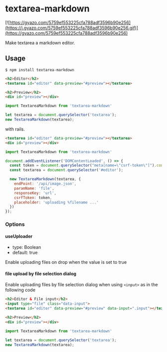 # textarea-markdown

[![https://gyazo.com/5759ef553225cfa788adf3596b90e256](https://i.gyazo.com/5759ef553225cfa788adf3596b90e256.gif)](https://gyazo.com/5759ef553225cfa788adf3596b90e256)

Make textarea a markdown editor.

## Usage

```
$ npm install textarea-markdown
```

```html
<h2>Editor</h2>
<textarea id="editor" data-preview="#preview"></textarea>

<h2>Preview</h2>
<div id="preview"></div>
```

```javascript
import TextareaMarkdown from 'textarea-markdown'

let textarea = document.querySelector('textarea');
new TextareaMarkdown(textarea);
```

with rails.

```html
<textarea id="editor" data-preview="#preview"></textarea>
<div id="preview"></div>
```

```javascript
import TextareaMarkdown from 'textarea-markdown'

document.addEventListener('DOMContentLoaded', () => {
  const token = document.querySelector("meta[name=\"csrf-token\"]").content;
  const textarea = document.querySelector('#editor');

  new TextareaMarkdown(textarea, {
    endPoint: '/api/image.json',
    paramName: 'file',
    responseKey: 'url',
    csrfToken: token,
    placeholder: 'uploading %filename ...'
  })
});
```

### Options

#### useUploader
- type: Boolean
- default: true

Enable uploading files on drop when the value is set to true

#### file upload by file selection dialog
Enable uploading files by file selection dialog when using `<input>` as in the following code

```html
<h2>Editor & File input</h2>
<input type="file" class="data-input">
<textarea id="editor" data-preview="#preview" data-input=".input"></textarea>

<h2>Preview</h2>
<div id="preview"></div>
```

```javascript
import TextareaMarkdown from 'textarea-markdown'

let textarea = document.querySelector('textarea');
new TextareaMarkdown(textarea);
```
